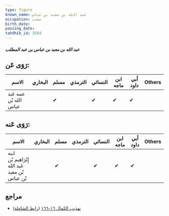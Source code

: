 ```yaml
---
type: figure
known_name: عبد الله بن معبد بن عباس
occupation: محدث
birth_date:
passing_date:
tahdhib_id: 3584
---
```

##### عبد الله بن معبد بن عباس بن عبد المطلب

## رَوَى عَن:
| الاسم                  | البخاري | مسلم | الترمذي | النسائي | ابن ماجه | أبي داود | Others |
| ---------------------- | ------- | ---- | ------- | ------- | -------- | -------- | ------ |
| عمه عَبد الله بْن عباس |         | ✔    |         | ✔       | ✔        | ✔        |        |
## رَوَى عَنه:
| الاسم                                            | البخاري | مسلم | الترمذي | النسائي | ابن ماجه | أبي داود | Others |
| ------------------------------------------------ | ------- | ---- | ------- | ------- | -------- | -------- | ------ |
| ابنه إِبْرَاهِيم بْن عَبد الله بْن معبد بْن عباس |         | ✔    |         | ✔       | ✔        | ✔        |        |
## مراجع
- [تهذيب الكمال ١٦-١٦٦](obsidian://open?vault=Tahdhib-al-Kamal&file=Figures/٣٥٨٤-عبد%20الله%20بن%20معبد%20بن%20عباس%20بن%20عبد%20المطلب) ([رابط الشاملة](https://shamela.ws/book/3722/8159))